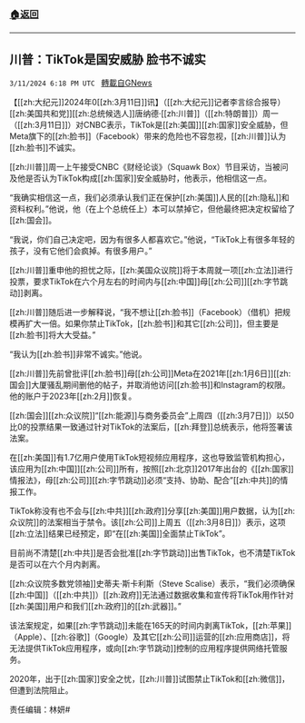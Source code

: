 ###  [:house:返回](README.md)
---


## 川普：TikTok是国安威胁 脸书不诚实
`3/11/2024 6:18 PM UTC ` [轉載自GNews](https://gnews.org/articles/2385145)

【[[zh:大纪元]]2024年0[[zh:3月11日]]讯】（[[zh:大纪元]]记者李言综合报导）[[zh:美国共和党]][[zh:总统候选人]]唐纳德‧[[zh:川普]]（[[zh:特朗普]]）周一（[[zh:3月11日]]）对CNBC表示，TikTok是[[zh:美国]][[zh:国家]]安全威胁，但Meta旗下的[[zh:脸书]]（Facebook）带来的危险也不容忽视，[[zh:川普]]认为[[zh:脸书]]不诚实。

[[zh:川普]]周一上午接受CNBC《财经论谈》（Squawk Box）节目采访，当被问及他是否认为TikTok构成[[zh:国家]]安全威胁时，他表示，他相信这一点。

“我确实相信这一点，我们必须承认我们正在保护[[zh:美国]]人民的[[zh:隐私]]和资料权利。”他说，他（在上个总统任上）本可以禁掉它，但他最终把决定权留给了[[zh:国会]]。

“我说，你们自己决定吧，因为有很多人都喜欢它。”他说，“TikTok上有很多年轻的孩子，没有它他们会疯掉。有很多用户。”

[[zh:川普]]重申他的担忧之际，[[zh:美国众议院]]将于本周就一项[[zh:立法]]进行投票，要求TikTok在六个月左右的时间内与[[zh:中国]]母[[zh:公司]][[zh:字节跳动]]剥离。

[[zh:川普]]随后进一步解释说，“我不想让[[zh:脸书]]（Facebook）（借机）把规模再扩大一倍。如果你禁止TikTok，[[zh:脸书]]和其它[[zh:公司]]，但主要是[[zh:脸书]]将大大受益。”

“我认为[[zh:脸书]]非常不诚实。”他说。

[[zh:川普]]先前曾批评[[zh:脸书]]母[[zh:公司]]Meta在2021年[[zh:1月6日]][[zh:国会]]大厦骚乱期间删他的帖子，并取消他访问[[zh:脸书]]和Instagram的权限。他的账户于2023年[[zh:2月]]恢复。

[[zh:国会]][[zh:众议院]]“[[zh:能源]]与商务委员会”上周四（[[zh:3月7日]]）以50比0的投票结果一致通过针对TikTok的法案后，[[zh:拜登]]总统表示，他将签署该法案。

在[[zh:美国]]有1.7亿用户使用TikTok短视频应用程序，这也导致监管机构担心，该应用为[[zh:中国]][[zh:公司]]所有，按照[[zh:北京]]2017年出台的《[[zh:国家]]情报法》，母[[zh:公司]][[zh:字节跳动]]必须“支持、协助、配合”[[zh:中共]]的情报工作。

TikTok称没有也不会与[[zh:中共]][[zh:政府]]分享[[zh:美国]]用户数据，认为[[zh:众议院]]的法案相当于禁令。该[[zh:公司]]上周五（[[zh:3月8日]]）表示，这项[[zh:立法]]结果已经预定，即“在[[zh:美国]]全面禁止TikTok”。

目前尚不清楚[[zh:中共]]是否会批准[[zh:字节跳动]]出售TikTok，也不清楚TikTok是否可以在六个月内剥离。

[[zh:众议院多数党领袖]]史蒂夫‧斯卡利斯（Steve Scalise）表示，“我们必须确保[[zh:中国]]（[[zh:中共]]）[[zh:政府]]无法通过数据收集和宣传将TikTok用作针对[[zh:美国]]用户和我们[[zh:政府]]的[[zh:武器]]。”

该法案规定，如果[[zh:字节跳动]]未能在165天的时间内剥离TikTok，[[zh:苹果]]（Apple）、[[zh:谷歌]]（Google）及其它[[zh:公司]]运营的[[zh:应用商店]]，将无法提供TikTok应用程序，或向[[zh:字节跳动]]控制的应用程序提供网络托管服务。

2020年，出于[[zh:国家]]安全之忧，[[zh:川普]]试图禁止TikTok和[[zh:微信]]，但遭到法院阻止。

责任编辑：林妍#
